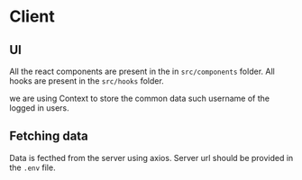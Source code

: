 # Client
## UI
All the react components are present in the in `src/components` folder.
All hooks are present in the `src/hooks` folder.

we are using Context to store the common data such username of the logged in users.

## Fetching data

Data is fecthed from the server using axios. Server url should be provided in the `.env` file.



